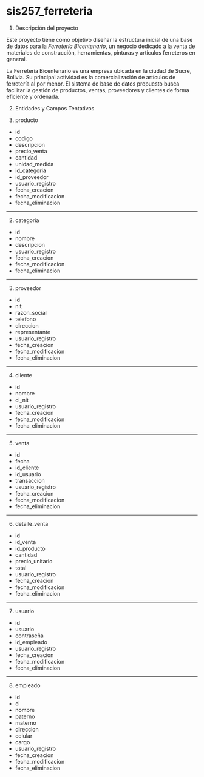 # sis257_ferreteria
1. Descripción del proyecto

Este proyecto tiene como objetivo diseñar la estructura inicial de una base de datos para la *Ferretería Bicentenario*, un negocio dedicado a la venta de materiales de construcción, herramientas, pinturas y artículos ferreteros en general.

La Ferretería Bicentenario es una empresa ubicada en la ciudad de Sucre, Bolivia. Su principal actividad es la comercialización de artículos de ferretería al por menor. El sistema de base de datos propuesto busca facilitar la gestión de productos, ventas, proveedores y clientes de forma eficiente y ordenada.

2. Entidades y Campos Tentativos

1. producto
- id
- codigo
- descripcion
- precio_venta
- cantidad
- unidad_medida
- id_categoria
- id_proveedor
- usuario_registro
- fecha_creacion
- fecha_modificacion
- fecha_eliminacion

---

2. categoria
- id
- nombre
- descripcion
- usuario_registro
- fecha_creacion
- fecha_modificacion
- fecha_eliminacion

---

3. proveedor
- id
- nit
- razon_social
- telefono
- direccion
- representante
- usuario_registro
- fecha_creacion
- fecha_modificacion
- fecha_eliminacion

---

4. cliente
- id
- nombre
- ci_nit
- usuario_registro
- fecha_creacion
- fecha_modificacion
- fecha_eliminacion

---

5. venta
- id
- fecha
- id_cliente
- id_usuario
- transaccion
- usuario_registro
- fecha_creacion
- fecha_modificacion
- fecha_eliminacion

---

6. detalle_venta
- id
- id_venta
- id_producto
- cantidad
- precio_unitario
- total
- usuario_registro
- fecha_creacion
- fecha_modificacion
- fecha_eliminacion

---

7. usuario
- id
- usuario
- contraseña
- id_empleado
- usuario_registro
- fecha_creacion
- fecha_modificacion
- fecha_eliminacion

---

8. empleado
- id
- ci
- nombre
- paterno
- materno
- direccion
- celular
- cargo
- usuario_registro
- fecha_creacion
- fecha_modificacion
- fecha_eliminacion

